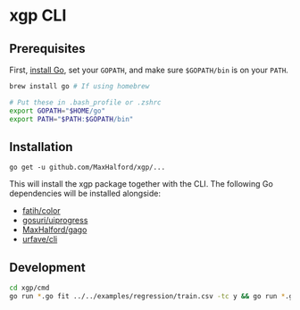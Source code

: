 # xgp CLI

## Prerequisites

First, [install Go](https://golang.org/dl/), set your `GOPATH`, and make sure `$GOPATH/bin` is on your `PATH`.

```sh
brew install go # If using homebrew

# Put these in .bash_profile or .zshrc
export GOPATH="$HOME/go"
export PATH="$PATH:$GOPATH/bin"
```

## Installation

```
go get -u github.com/MaxHalford/xgp/...
```

This will install the xgp package together with the CLI. The following Go dependencies will be installed alongside:

- [fatih/color](https://github.com/fatih/color)
- [gosuri/uiprogress](https://github.com/gosuri/uiprogress)
- [MaxHalford/gago](https://github.com/MaxHalford/gago)
- [urfave/cli](https://github.com/urfave/cli)

## Development

```sh
cd xgp/cmd
go run *.go fit ../../examples/regression/train.csv -tc y && go run *.go predict ../../examples/regression/test.csv -tc y
```
